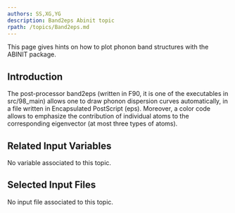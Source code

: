 ```yaml
---
authors: SS,XG,YG
description: Band2eps Abinit topic
rpath: /topics/Band2eps.md
---
```

<!--
This file is automatically generated by mksite.py. All changes will be lost.
Change the input yaml files or the python code
-->

This page gives hints on how to plot phonon band structures with the ABINIT package.

## Introduction

The post-processor band2eps (written in F90, it is one of the executables in
src/98_main) allows one to draw phonon dispersion curves automatically, in a
file written in Encapsulated PostScript (eps). Moreover, a color code allows
to emphasize the contribution of individual atoms to the corresponding
eigenvector (at most three types of atoms).



## Related Input Variables

No variable associated to this topic.

## Selected Input Files

No input file associated to this topic.

